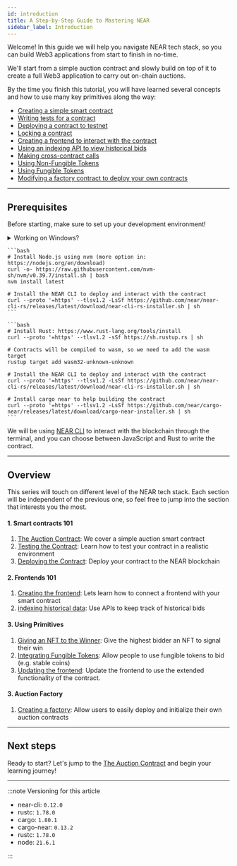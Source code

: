 ```yaml
---
id: introduction
title: A Step-by-Step Guide to Mastering NEAR
sidebar_label: Introduction
---
```




Welcome! In this guide we will help you navigate NEAR tech stack, so you can build Web3 applications from start to finish in no-time.

We'll start from a simple auction contract and slowly build on top of it to create a full Web3 application to carry out on-chain auctions.

By the time you finish this tutorial, you will have learned several concepts and how to use many key primitives along the way:

- [Creating a simple smart contract](./1.1-basic.md#the-contracts-state)
- [Writing tests for a contract](./1.2-testing.md)
- [Deploying a contract to testnet](./1.3-deploy.md)
- [Locking a contract](./1.3-deploy.md#locking-the-contract)
- [Creating a frontend to interact with the contract](./2.1-frontend.md)
- [Using an indexing API to view historical bids](./2.2-indexing.md)
- [Making cross-contract calls](./3.1-nft.md#transferring-the-nft-to-the-winner)
- [Using Non-Fungible Tokens](./3.1-nft.md)
- [Using Fungible Tokens](./3.2-ft.md) 
- [Modifying a factory contract to deploy your own contracts](./4-factory.md)

---

## Prerequisites

Before starting, make sure to set up your development environment! 

<details>
<summary>Working on Windows?</summary>

  See our blog post [getting started on NEAR using Windows](/blog/getting-started-on-windows) for a step-by-step guide on how to setup WSL and your environment

</details>

<Tabs groupId="code-tabs">
  <TabItem value="js" label="🌐 JavaScript">

    ```bash
    # Install Node.js using nvm (more option in: https://nodejs.org/en/download)
    curl -o- https://raw.githubusercontent.com/nvm-sh/nvm/v0.39.7/install.sh | bash
    nvm install latest

    # Install the NEAR CLI to deploy and interact with the contract
    curl --proto '=https' --tlsv1.2 -LsSf https://github.com/near/near-cli-rs/releases/latest/download/near-cli-rs-installer.sh | sh
    ```

  </TabItem>

  <TabItem value="rust" label="🦀 Rust">

    ```bash
    # Install Rust: https://www.rust-lang.org/tools/install
    curl --proto '=https' --tlsv1.2 -sSf https://sh.rustup.rs | sh

    # Contracts will be compiled to wasm, so we need to add the wasm target
    rustup target add wasm32-unknown-unknown

    # Install the NEAR CLI to deploy and interact with the contract
    curl --proto '=https' --tlsv1.2 -LsSf https://github.com/near/near-cli-rs/releases/latest/download/near-cli-rs-installer.sh | sh

    # Install cargo near to help building the contract
    curl --proto '=https' --tlsv1.2 -LsSf https://github.com/near/cargo-near/releases/latest/download/cargo-near-installer.sh | sh
    ```

  </TabItem>

</Tabs>

We will be using [NEAR CLI](../../tools/cli.md) to interact with the blockchain through the terminal, and you can choose between JavaScript and Rust to write the contract.

---

## Overview

This series will touch on different level of the NEAR tech stack. Each section will be independent of the previous one, so feel free to jump into the section that interests you the most.

#### 1. Smart contracts 101
1. [The Auction Contract](./1.1-basic.md): We cover a simple auction smart contract                      
2. [Testing the Contract](./1.2-testing.md): Learn how to test your contract in a realistic environment
3. [Deploying the Contract](./1.3-deploy.md): Deploy your contract to the NEAR blockchain

#### 2. Frontends 101

1. [Creating the frontend](./2.1-frontend.md): Lets learn how to connect a frontend with your smart contract
2. [indexing historical data](./2.2-indexing.md): Use APIs to keep track of historical bids

#### 3. Using Primitives
1. [Giving an NFT to the Winner](./3.1-nft.md): Give the highest bidder an NFT to signal their win            
2. [Integrating Fungible Tokens](./3.2-ft.md): Allow people to use fungible tokens to bid (e.g. stable coins)
3. [Updating the frontend](./3.3-new-frontend.md): Update the frontend to use the extended functionality of the contract.

#### 3. Auction Factory
1. [Creating a factory](./4-factory.md): Allow users to easily deploy and initialize their own auction contracts

---

## Next steps

Ready to start? Let's jump to the [The Auction Contract](./1.1-basic.md) and begin your learning journey!

---

:::note Versioning for this article

- near-cli: `0.12.0`
- rustc: `1.78.0`
- cargo: `1.80.1`
- cargo-near: `0.13.2`
- rustc: `1.78.0`
- node: `21.6.1`
        
:::
